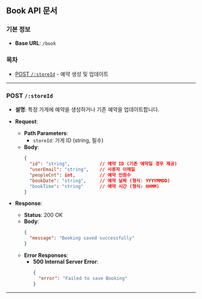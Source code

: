 ## Book API 문서

### 기본 정보
- **Base URL**: `/book`

### 목차
- [POST `/:storeId`](#post-storeid) - 예약 생성 및 업데이트

---

### POST `/:storeId`
- **설명**: 특정 가게에 예약을 생성하거나 기존 예약을 업데이트합니다.

- **Request**:
  - **Path Parameters**:
    - `storeId`: 가게 ID (string, 필수)
  - **Body**:
    ```json
    {
      "id": "string",           // 예약 ID (기존 예약일 경우 제공)
      "userEmail": "string",    // 사용자 이메일
      "peopleCnt": int,         // 예약 인원수
      "bookDate": "string",     // 예약 날짜 (형식: YYYYMMDD)
      "bookTime": "string"      // 예약 시간 (형식: HHMM)
    }
    ```

- **Response**:
  - **Status**: 200 OK
  - **Body**:
    ```json
    {
      "message": "Booking saved successfully"
    }
    ```
  - **Error Responses**:
    - **500 Internal Server Error**:
      ```json
      {
        "error": "Failed to save Booking"
      }
      ```

---
